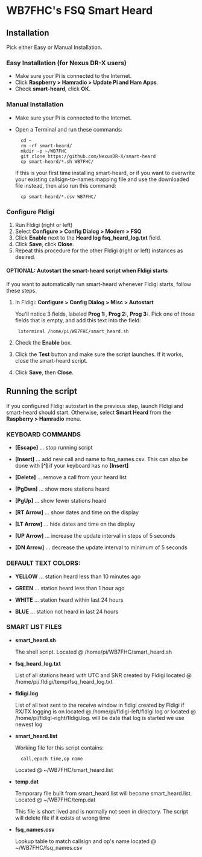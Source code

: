 # WB7FHC's FSQ Smart Heard

## Installation
Pick either Easy or Manual Installation.

### Easy Installation (for Nexus DR-X users)
- Make sure your Pi is connected to the Internet.
- Click __Raspberry > Hamradio > Update Pi and Ham Apps__.
- Check __smart-heard__, click __OK__.

### Manual Installation
- Make sure your Pi is connected to the Internet.
- Open a Terminal and run these commands:

		cd ~
		rm -rf smart-heard/
		mkdir -p ~/WB7FHC
		git clone https://github.com/NexusDR-X/smart-heard
		cp smart-heard/*.sh WB7FHC/

	If this is your first time installing smart-heard, or if you want to overwrite your existing callsign-to-names mapping file and use the downloaded file instead, then also run this command:
	
		cp smart-heard/*.csv WB7FHC/

### Configure Fldigi

1. Run Fldigi (right or left)
1. Select __Configure > Config Dialog > Modem > FSQ__
1. Click __Enable__ next to the __Heard log fsq_heard_log.txt__ field.
1. Click __Save__, click __Close__.
1. Repeat this procedure for the other Fldigi (right or left) instances as desired.

#### OPTIONAL: Autostart the smart-heard script when Fldigi starts

If you want to automatically run smart-heard whenever Fldigi starts, follow these steps.

1. In Fldigi: __Configure > Config Dialog > Misc > Autostart__

	You'll notice 3 fields, labeled __Prog 1:__, __Prog 2:__, __Prog 3:__. Pick one of those fields that is empty, and add this text into the field:
	
		lxterminal /home/pi/WB7FHC/smart_heard.sh

1. Check the __Enable__ box.
1. Click the __Test__ button and make sure the script launches. If it works, close the smart-heard script.
1. Click __Save__, then __Close__.

## Running the script

If you configured Fldigi autostart in the previous step, launch Fldigi and smart-heard should start. Otherwise, select __Smart Heard__ from the __Raspberry > Hamradio__ menu.

### KEYBOARD COMMANDS

- __[Escape]__ … stop running script

- __[Insert]__ … add new call and name to fsq_names.csv. This can also be done with __[^]__ if your keyboard has no __[Insert]__

- __[Delete]__ … remove a call from your heard list

- __[PgDwn]__ … show more stations heard

- __[PgUp]__ … show fewer stations heard

- __[RT Arrow]__ … show dates and time on the display

- __[LT Arrow]__ … hide dates and time on the display

- __[UP Arrow]__ … increase the update interval in steps of 5 seconds

- __[DN Arrow]__ … decrease the update interval to minimum of 5 seconds

### DEFAULT TEXT COLORS:

- __YELLOW__ ... station heard less than 10 minutes ago

- __GREEN__  ... station heard less than 1 hour ago

- __WHITE__  ... station heard within last 24 hours

- __BLUE__   ... station not heard in last 24 hours

### SMART LIST FILES

- __smart_heard.sh__
     
	The shell script. Located @ /home/pi/WB7FHC/smart_heard.sh

- __fsq_heard_log.txt__

	List of all stations heard with UTC and SNR created by Fldigi located @ /home/pi/.fldigi/temp/fsq_heard_log.txt

- __fldigi<date>.log__
     
	List of all text sent to the receive window in fldigi created by Fldigi if RX/TX logging is on located @ /home/pi/fldigi-left/fldigi<date>.log or located @ /home/pi/fldigi-right/fldigi<date>.log. <date> will be date that log is started we use newest log

- __smart_heard.list__

	Working file for this script contains:

		call,epoch time,op name
   
   Located @ ~/WB7FHC/smart_heard.list

- __temp.dat__
     
   Temporary file built from smart_heard.list will become smart_heard.list. Located @ ~/WB7FHC/temp.dat

	This file is short lived and is normally not seen in directory. The script will delete file if it exists at wrong time

- __fsq_names.csv__

	Lookup table to match callsign and op's name located @ ~/WB7FHC/fsq_names.csv


